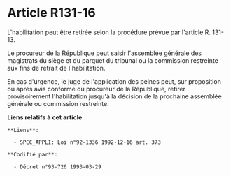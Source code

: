 # Article R131-16

L'habilitation peut être retirée selon la procédure prévue par l'article R. 131-13.

Le procureur de la République peut saisir l'assemblée générale des magistrats du siège et du parquet du tribunal ou la
commission restreinte aux fins de retrait de l'habilitation.

En cas d'urgence, le juge de l'application des peines peut, sur proposition ou après avis conforme du procureur de la
République, retirer provisoirement l'habilitation jusqu'à la décision de la prochaine assemblée générale ou commission
restreinte.

**Liens relatifs à cet article**

	**Liens**:

	  - SPEC_APPLI: Loi n°92-1336 1992-12-16 art. 373

	**Codifié par**:

	  - Décret n°93-726 1993-03-29
